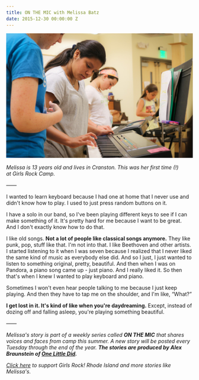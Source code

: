 ```yaml
---
title: ON THE MIC with Melissa Batz
date: 2015-12-30 00:00:00 Z
---
```


[![20150716_AB58](images/20150716_AB58-1024x683.jpg)](http://girlsrockri.org/wp-content/uploads/2015/12/20150716_AB58.jpg)

_Melissa is 13 years old and lives in Cranston. This was her first time (!) at Girls Rock Camp._ 

——

I wanted to learn keyboard because I had one at home that I never use and didn't know how to play. I used to just press random buttons on it.

I have a solo in our band, so I've been playing different keys to see if I can make something of it. It's pretty hard for me because I want to be great. And I don't exactly know how to do that.

I like old songs. **Not a lot of people like classical songs anymore.** They like punk, pop, stuff like that. I'm not into that. I like Beethoven and other artists. I started listening to it when I was seven because I realized that I never liked the same kind of music as everybody else did. And so I just, I just wanted to listen to something original, pretty, beautiful. And then when I was on Pandora, a piano song came up - just piano. And I really liked it. So then that's when I knew I wanted to play keyboard and piano.

Sometimes I won't even hear people talking to me because I just keep playing. And then they have to tap me on the shoulder, and I'm like, “What?”

**I get lost in it. It's kind of like when you're daydreaming.** Except, instead of dozing off and falling asleep, you're playing something beautiful.

——

_Melissa's story is part of a weekly series called **ON THE MIC** that shares voices and faces from camp this summer. _A new story will be posted every Tuesday through the end of the year. __The stories are produced by Alex Braunstein of [One Little Did](http://www.onelittledidstories.com/).____

_[Click here](https://www.razoo.com/story/Girls-Rock-Rhode-Island) to support Girls Rock! Rhode Island and more stories like Melissa's._
